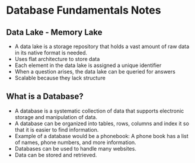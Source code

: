 # Database Fundamentals Notes
## Data Lake - Memory Lake
* A data lake is a storage repository that holds a vast amount of raw data in its native format is needed.
* Uses flat architecture to store data
* Each element in the data lake is assigned a unique identifier 
* When a question arises, the data lake can be queried for answers
* Scalable because they lack structure

## What is a Database?
* A database is a systematic collection of data that supports electronic storage and manipulation of data.
* A database can be organized into tables, rows, columns and index it so that it is easier to find information.
* Example of a database would be a phonebook: A phone book has a list of names, phone numbers, and more information. 
* Databases can be used to handle many websites.
* Data can be stored and retrieved.


